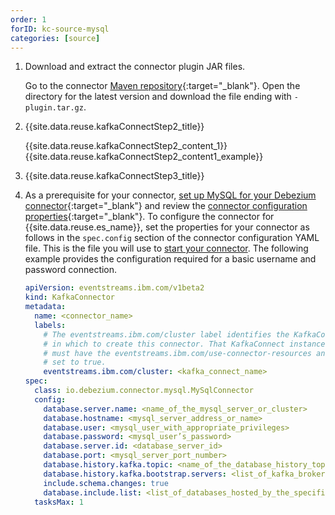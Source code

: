 ```yaml
---
order: 1
forID: kc-source-mysql
categories: [source]
---
```


1. Download and extract the connector plugin JAR files.

    Go to the connector [Maven repository](https://repo1.maven.org/maven2/io/debezium/debezium-connector-mysql){:target="_blank"}. Open the directory for the latest version and download the file ending with `-plugin.tar.gz`.


2. {{site.data.reuse.kafkaConnectStep2_title}}

    {{site.data.reuse.kafkaConnectStep2_content_1}}
    {{site.data.reuse.kafkaConnectStep2_content1_example}}

3. {{site.data.reuse.kafkaConnectStep3_title}}

4. As a prerequisite for your connector, [set up MySQL for your Debezium connector](https://debezium.io/documentation/reference/stable/connectors/mysql.html#setting-up-mysql){:target="_blank"} and review the [connector configuration properties](https://debezium.io/documentation/reference/stable/connectors/mysql.html#_required_debezium_mysql_connector_configuration_properties){:target="_blank"}. To configure the connector for {{site.data.reuse.es_name}}, set the properties for your connector as follows in the `spec.config` section of the connector configuration YAML file. This is the file you will use to [start your connector](../../connecting/setting-up-connectors/#start-a-connector). The following example provides the configuration required for a basic username and password connection.

   ```yaml
   apiVersion: eventstreams.ibm.com/v1beta2
   kind: KafkaConnector
   metadata:
     name: <connector_name>
     labels:
       # The eventstreams.ibm.com/cluster label identifies the KafkaConnect instance
       # in which to create this connector. That KafkaConnect instance
       # must have the eventstreams.ibm.com/use-connector-resources annotation
       # set to true.
       eventstreams.ibm.com/cluster: <kafka_connect_name>
   spec:
     class: io.debezium.connector.mysql.MySqlConnector
     config:
       database.server.name: <name_of_the_mysql_server_or_cluster>
       database.hostname: <mysql_server_address_or_name>
       database.user: <mysql_user_with_appropriate_privileges>
       database.password: <mysql_user’s_password>
       database.server.id: <database_server_id>
       database.port: <mysql_server_port_number>
       database.history.kafka.topic: <name_of_the_database_history_topic>
       database.history.kafka.bootstrap.servers: <list_of_kafka_brokers_that_the_connector_uses_to_write_and_recover_DDL_statements_to_the_database_history_topic>
       include.schema.changes: true
       database.include.list: <list_of_databases_hosted_by_the_specified_server>
     tasksMax: 1
     ```
